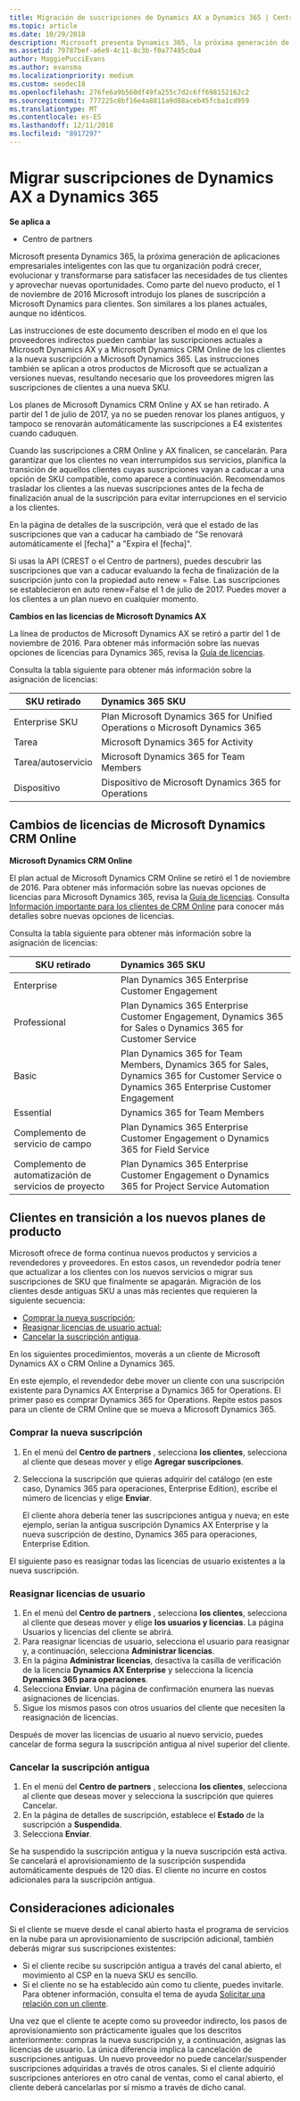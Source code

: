 ```yaml
---
title: Migración de suscripciones de Dynamics AX a Dynamics 365 | Centro de partners
ms.topic: article
ms.date: 10/29/2018
description: Microsoft presenta Dynamics 365, la próxima generación de aplicaciones empresariales inteligentes con las que tu organización podrá crecer, evolucionar y transformarse para satisfacer las necesidades de tus clientes y aprovechar nuevas oportunidades.
ms.assetid: 79787bef-a6e9-4c11-8c3b-f0a77485c0a4
author: MaggiePucciEvans
ms.author: evansma
ms.localizationpriority: medium
ms.custom: seodec18
ms.openlocfilehash: 276fe6a9b560df49fa255c7d2c6ff698152162c2
ms.sourcegitcommit: 777225c8bf16e4a8811a9d88aceb45fcba1cd959
ms.translationtype: MT
ms.contentlocale: es-ES
ms.lasthandoff: 12/11/2018
ms.locfileid: "8917297"
---
```

# <a name="migrate-dynamics-ax-subscriptions-to-dynamics-365"></a>Migrar suscripciones de Dynamics AX a Dynamics 365

**Se aplica a**

-  Centro de partners

Microsoft presenta Dynamics 365, la próxima generación de aplicaciones empresariales inteligentes con las que tu organización podrá crecer, evolucionar y transformarse para satisfacer las necesidades de tus clientes y aprovechar nuevas oportunidades. Como parte del nuevo producto, el 1 de noviembre de 2016 Microsoft introdujo los planes de suscripción a Microsoft Dynamics para clientes. Son similares a los planes actuales, aunque no idénticos.

Las instrucciones de este documento describen el modo en el que los proveedores indirectos pueden cambiar las suscripciones actuales a Microsoft Dynamics AX y a Microsoft Dynamics CRM Online de los clientes a la nueva suscripción a Microsoft Dynamics 365. Las instrucciones también se aplican a otros productos de Microsoft que se actualizan a versiones nuevas, resultando necesario que los proveedores migren las suscripciones de clientes a una nueva SKU.

Los planes de Microsoft Dynamics CRM Online y AX se han retirado.  A partir del 1 de julio de 2017, ya no se pueden renovar los planes antiguos, y tampoco se renovarán automáticamente las suscripciones a E4 existentes cuando caduquen.

Cuando las suscripciones a CRM Online y AX finalicen, se cancelarán. Para garantizar que los clientes no vean interrumpidos sus servicios, planifica la transición de aquellos clientes cuyas suscripciones vayan a caducar a una opción de SKU compatible, como aparece a continuación. Recomendamos trasladar los clientes a las nuevas suscripciones antes de la fecha de finalización anual de la suscripción para evitar interrupciones en el servicio a los clientes. 

En la página de detalles de la suscripción, verá que el estado de las suscripciones que van a caducar ha cambiado de "Se renovará automáticamente el [fecha]" a "Expira el [fecha]". 

Si usas la API (CREST o el Centro de partners), puedes descubrir las suscripciones que van a caducar evaluando la fecha de finalización de la suscripción junto con la propiedad auto renew = False. Las suscripciones se establecieron en auto renew=False el 1 de julio de 2017. Puedes mover a los clientes a un plan nuevo en cualquier momento. 

**Cambios en las licencias de Microsoft Dynamics AX**

La línea de productos de Microsoft Dynamics AX se retiró a partir del 1 de noviembre de 2016. Para obtener más información sobre las nuevas opciones de licencias para Dynamics 365, revisa la [Guía de licencias](http://download.microsoft.com/documents/dynamics/pricing/Dynamics_365_Enterprise_edition_Licensing_Guide.pdf).

 Consulta la tabla siguiente para obtener más información sobre la asignación de licencias:

|**SKU retirado**   |**Dynamics 365 SKU**   |
|-------------------|:----------------------|
|Enterprise SKU|Plan Microsoft Dynamics 365 for Unified Operations o Microsoft Dynamics 365 |
|Tarea|Microsoft Dynamics 365 for Activity
|Tarea/autoservicio|Microsoft Dynamics 365 for Team Members|
|Dispositivo|Dispositivo de Microsoft Dynamics 365 for Operations|

## <a name="microsoft-dynamics-crm-online-licensing-changes"></a>Cambios de licencias de Microsoft Dynamics CRM Online 

**Microsoft Dynamics CRM Online**

El plan actual de Microsoft Dynamics CRM Online se retiró el 1 de noviembre de 2016. Para obtener más información sobre las nuevas opciones de licencias para Microsoft Dynamics 365, revisa la [Guía de licencias](http://download.microsoft.com/documents/dynamics/pricing/Dynamics_365_Enterprise_edition_Licensing_Guide.pdf). Consulta [Información importante para los clientes de CRM Online](https://go.microsoft.com/fwlink/?linkid=831667) para conocer más detalles sobre nuevas opciones de licencias.

Consulta la tabla siguiente para obtener más información sobre la asignación de licencias:

|**SKU retirado**   |**Dynamics 365 SKU**   |
|-------------------|:----------------------|
|Enterprise|Plan Dynamics 365 Enterprise Customer Engagement |
|Professional|Plan Dynamics 365 Enterprise Customer Engagement, Dynamics 365 for Sales o Dynamics 365 for Customer Service|
|Basic|Plan Dynamics 365 for Team Members, Dynamics 365 for Sales, Dynamics 365 for Customer Service o Dynamics 365 Enterprise Customer Engagement|
|Essential|Dynamics 365 for Team Members|
|Complemento de servicio de campo|Plan Dynamics 365 Enterprise Customer Engagement o Dynamics 365 for Field Service|
|Complemento de automatización de servicios de proyecto|Plan Dynamics 365 Enterprise Customer Engagement o Dynamics 365 for Project Service Automation|



## <a name="transition-customers-to-new-product-plans"></a>Clientes en transición a los nuevos planes de producto


Microsoft ofrece de forma continua nuevos productos y servicios a revendedores y proveedores. En estos casos, un revendedor podría tener que actualizar a los clientes con los nuevos servicios o migrar sus suscripciones de SKU que finalmente se apagarán. Migración de los clientes desde antiguas SKU a unas más recientes que requieren la siguiente secuencia:

-   [Comprar la nueva suscripción](#purchase-the-new-subscription);
-   [Reasignar licencias de usuario actual](#reassign-user-license);
-   [Cancelar la suscripción antigua](#cancel-the-old-subscription).

En los siguientes procedimientos, moverás a un cliente de Microsoft Dynamics AX o CRM Online a Dynamics 365.

En este ejemplo, el revendedor debe mover un cliente con una suscripción existente para Dynamics AX Enterprise a Dynamics 365 for Operations. El primer paso es comprar Dynamics 365 for Operations.  Repite estos pasos para un cliente de CRM Online que se mueva a Microsoft Dynamics 365.

<a href="" id="purchasenewsubsc"></a>

### <a name="purchase-the-new-subscription"></a>Comprar la nueva suscripción

1.  En el menú del **Centro de partners** , selecciona **los clientes**, selecciona al cliente que deseas mover y elige **Agregar suscripciones**.
2.  Selecciona la suscripción que quieras adquirir del catálogo (en este caso, Dynamics 365 para operaciones, Enterprise Edition), escribe el número de licencias y elige **Enviar**.

    El cliente ahora debería tener las suscripciones antigua y nueva; en este ejemplo, serían la antigua suscripción Dynamics AX Enterprise y la nueva suscripción de destino, Dynamics 365 para operaciones, Enterprise Edition.

<a href="" id="reassignlicenses"></a> El siguiente paso es reasignar todas las licencias de usuario existentes a la nueva suscripción.

### <a name="reassign-user-licenses"></a>Reasignar licencias de usuario

1.  En el menú del **Centro de partners** , selecciona **los clientes**, selecciona al cliente que deseas mover y elige **los usuarios y licencias**. La página Usuarios y licencias del cliente se abrirá.
2.  Para reasignar licencias de usuario, selecciona el usuario para reasignar y, a continuación, selecciona **Administrar licencias**.
3.  En la página **Administrar licencias**, desactiva la casilla de verificación de la licencia **Dynamics AX Enterprise** y selecciona la licencia **Dynamics 365 para operaciones**.
4.  Selecciona **Enviar**. Una página de confirmación enumera las nuevas asignaciones de licencias.
5.  Sigue los mismos pasos con otros usuarios del cliente que necesiten la reasignación de licencias.

<a href="" id="cancelsubscriptions"></a> Después de mover las licencias de usuario al nuevo servicio, puedes cancelar de forma segura la suscripción antigua al nivel superior del cliente.

### <a name="cancel-the-old-subscription"></a>Cancelar la suscripción antigua

1.  En el menú del **Centro de partners** , selecciona **los clientes**, selecciona al cliente que deseas mover y selecciona la suscripción que quieres Cancelar.
2.  En la página de detalles de suscripción, establece el **Estado** de la suscripción a **Suspendida**.
3.  Selecciona **Enviar**.

Se ha suspendido la suscripción antigua y la nueva suscripción está activa. Se cancelará el aprovisionamiento de la suscripción suspendida automáticamente después de 120 días. El cliente no incurre en costos adicionales para la suscripción antigua.

## <a name="additional-considerations"></a>Consideraciones adicionales


Si el cliente se mueve desde el canal abierto hasta el programa de servicios en la nube para un aprovisionamiento de suscripción adicional, también deberás migrar sus suscripciones existentes:

-   Si el cliente recibe su suscripción antigua a través del canal abierto, el movimiento al CSP en la nueva SKU es sencillo.
-   Si el cliente no se ha establecido aún como tu cliente, puedes invitarle. Para obtener información, consulta el tema de ayuda [Solicitar una relación con un cliente](https://msdn.microsoft.com/en-us/library/partnercenter/mt750320.aspx).

Una vez que el cliente te acepte como su proveedor indirecto, los pasos de aprovisionamiento son prácticamente iguales que los descritos anteriormente: compras la nueva suscripción y, a continuación, asignas las licencias de usuario. La única diferencia implica la cancelación de suscripciones antiguas. Un nuevo proveedor no puede cancelar/suspender suscripciones adquiridas a través de otros canales. Si el cliente adquirió suscripciones anteriores en otro canal de ventas, como el canal abierto, el cliente deberá cancelarlas por sí mismo a través de dicho canal.

 

 



